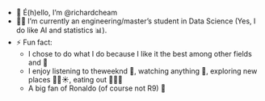 - 👋 É(h)ello, I’m @richardcheam
- :technologist: I’m currently an engineering/master’s student in Data Science (Yes, I do like AI and statistics :bar_chart:).
- ⚡ Fun fact:
   - I chose to do what I do because I like it the best among other fields and :money_with_wings:
   - I enjoy listening to theweeknd :musical_score:, watching anything :movie_camera:, exploring new places :ocean::palm_tree::sunny:, eating out :ramen::meat_on_bone::tea:
   - A big fan of Ronaldo (of course not R9) :goat:

<!---
richardcheam/richardcheam is a ✨ special ✨ repository because its `README.md` (this file) appears on your GitHub profile.
You can click the Preview link to take a look at your changes.
--->
